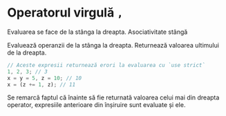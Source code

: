 # Operatorul virgulă `,`

Evaluarea se face de la stânga la dreapta. Asociativitate stângă

Evaluează operanzii de la stânga la dreapta.
Returnează valoarea ultimului de la dreapta.

```javascript
// Aceste expresii returnează erori la evaluarea cu `use strict`
1, 2, 3; // 3
x = y = 5, z = 10; // 10
x = (z += 1, z); // 11
```

Se remarcă faptul că înainte să fie returnată valoarea celui mai din dreapta operator, expresiile anterioare din înșiruire sunt evaluate și ele.
